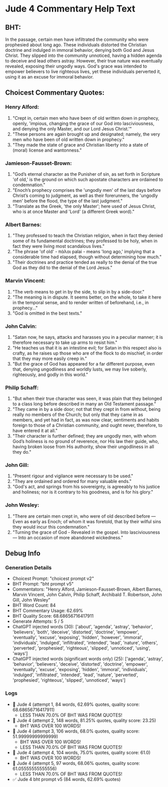 # Jude 4 Commentary Help Text

## BHT:
In the passage, certain men have infiltrated the community who were prophesied about long ago. These individuals distorted the Christian doctrine and indulged in immoral behavior, denying both God and Jesus Christ. They slipped into the community unnoticed, having a hidden agenda to deceive and lead others astray. However, their true nature was eventually revealed, exposing their ungodly ways. God's grace was intended to empower believers to live righteous lives, yet these individuals perverted it, using it as an excuse for immoral behavior.

## Choicest Commentary Quotes:
### Henry Alford:
1. "Crept in, certain men who have been of old written down in prophecy, openly, 'impious, changing the grace of our God into lasciviousness, and denying the only Master, and our Lord Jesus Christ.'" 
2. "These persons are again brought up and designated; namely, the very men who have been of old written down in prophecy." 
3. "They made the state of grace and Christian liberty into a state of (moral) license and wantonness."

### Jamieson-Fausset-Brown:
1. "God’s eternal character as the Punisher of sin, as set forth in Scripture 'of old,' is the ground on which such apostate characters are ordained to condemnation."
2. "Enoch’s prophecy comprises the 'ungodly men' of the last days before Christ’s coming to judgment, as well as their forerunners, the 'ungodly men' before the flood, the type of the last judgment."
3. "Translate as the Greek, 'the only Master'; here used of Jesus Christ, who is at once Master and 'Lord' (a different Greek word)."

### Albert Barnes:
1. "They professed to teach the Christian religion, when in fact they denied some of its fundamental doctrines; they professed to be holy, when in fact they were living most scandalous lives."
2. "The phrase 'of old' - πάλαι palai - means 'long ago,' implying that a considerable time had elapsed, though without determining how much."
3. "Their doctrines and practice tended as really to the denial of the true God as they did to the denial of the Lord Jesus."

### Marvin Vincent:
1. "The verb means to get in by the side, to slip in by a side-door."
2. "The meaning is in dispute. It seems better, on the whole, to take it here in the temporal sense, and to render written of beforehand, i.e., in prophecy..."
3. "God is omitted in the best texts."

### John Calvin:
1. "Satan now, he says, attacks and harasses you in a peculiar manner; it is therefore necessary to take up arms to resist him." 
2. "He teaches us that it is an intestine evil; for Satan in this respect also is crafty, as he raises up those who are of the flock to do mischief, in order that they may more easily creep in."
3. "But the grace of God has appeared for a far different purpose, even that, denying ungodliness and worldly lusts, we may live soberly, righteously, and godly in this world."

### Philip Schaff:
1. "But when their true character was seen, it was plain that they belonged to a class long before described in many an Old Testament passage."
2. "They came in by a side door; not that they crept in from without, being really no members of the Church; but only that they came in as members, and yet had in fact, as was now clear, sentiments and habits foreign to those of a Christian community, and ought never, therefore, to have entered it at all."
3. "Their character is further defined; they are ungodly men, with whom God’s holiness is no ground of reverence, nor His law their guide, who, having broken loose from His authority, show their ungodliness in all they do."

### John Gill:
1. "Present rigour and vigilance were necessary to be used."
2. "They are ordained and ordered for many valuable ends."
3. "God's act, and springs from his sovereignty, is agreeably to his justice and holiness; nor is it contrary to his goodness, and is for his glory."

### John Wesley:
1. "There are certain men crept in, who were of old described before — Even as early as Enoch; of whom it was foretold, that by their wilful sins they would incur this condemnation."
2. "Turning the grace of God - Revealed in the gospel. Into lasciviousness — Into an occasion of more abandoned wickedness."


## Debug Info
### Generation Details
- Choicest Prompt: "choicest prompt v2"
- BHT Prompt: "bht prompt v5"
- Commentators: "Henry Alford, Jamieson-Fausset-Brown, Albert Barnes, Marvin Vincent, John Calvin, Philip Schaff, Archibald T. Robertson, John Gill, John Wesley"
- BHT Word Count: 84
- BHT Commentary Usage: 62.69%
- BHT Quality Score: 68.68656716417911
- Generate Attempts: 5 / 5
- ChatGPT injected words (30):
	['about', 'agenda', 'astray', 'behavior', 'believers', 'both', 'deceive', 'distorted', 'doctrine', 'empower', 'eventually', 'excuse', 'exposing', 'hidden', 'however', 'immoral', 'individuals', 'indulged', 'infiltrated', 'intended', 'lead', 'nature', 'others', 'perverted', 'prophesied', 'righteous', 'slipped', 'unnoticed', 'using', 'ways']
- ChatGPT injected words (significant words only) (25):
	['agenda', 'astray', 'behavior', 'believers', 'deceive', 'distorted', 'doctrine', 'empower', 'eventually', 'excuse', 'exposing', 'hidden', 'immoral', 'individuals', 'indulged', 'infiltrated', 'intended', 'lead', 'nature', 'perverted', 'prophesied', 'righteous', 'slipped', 'unnoticed', 'ways']

### Logs
- 🔄 Jude 4 (attempt 1, 84 words, 62.69% quotes, quality score: 68.68656716417911) 
	- LESS THAN 70.0% OF BHT WAS FROM QUOTES!
- 🔄 Jude 4 (attempt 2, 148 words, 81.25% quotes, quality score: 23.25) 
	- BHT WAS OVER 100 WORDS!
- 🔄 Jude 4 (attempt 3, 106 words, 68.0% quotes, quality score: 51.99999999999999) 
	- BHT WAS OVER 100 WORDS! 
	- LESS THAN 70.0% OF BHT WAS FROM QUOTES!
- 🔄 Jude 4 (attempt 4, 104 words, 75.0% quotes, quality score: 61.0) 
	- BHT WAS OVER 100 WORDS!
- 🔄 Jude 4 (attempt 5, 97 words, 68.06% quotes, quality score: 61.05555555555556) 
	- LESS THAN 70.0% OF BHT WAS FROM QUOTES!
- ✅ Jude 4 bht prompt v5 (84 words, 62.69% quotes)